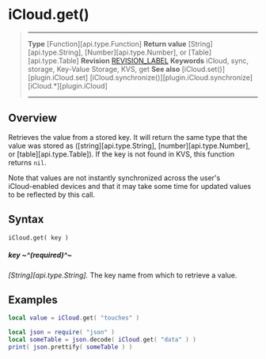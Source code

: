 # iCloud.get()

> --------------------- ------------------------------------------------------------------------------------------
> __Type__              [Function][api.type.Function]
> __Return value__      [String][api.type.String], [Number][api.type.Number], or [Table][api.type.Table]
> __Revision__          [REVISION_LABEL](REVISION_URL)
> __Keywords__          iCloud, sync, storage, Key-Value Storage, KVS, get
> __See also__			[iCloud.set()][plugin.iCloud.set]
>						[iCloud.synchronize()][plugin.iCloud.synchronize]
>						[iCloud.*][plugin.iCloud]
> --------------------- ------------------------------------------------------------------------------------------


## Overview

Retrieves the value from a stored key. It will return the same type that the value was stored as \([string][api.type.String], [number][api.type.Number], or [table][api.type.Table]\). If the key is not found in KVS, this function returns `nil`.

Note that values are not instantly synchronized across the user's <nobr>iCloud-enabled</nobr> devices and that it may take some time for updated values to be reflected by this call.


## Syntax

	iCloud.get( key )

##### key ~^(required)^~
_[String][api.type.String]._ The key name from which to retrieve a value.


## Examples

``````lua
local value = iCloud.get( "touches" )

local json = require( "json" )
local someTable = json.decode( iCloud.get( "data" ) )
print( json.prettify( someTable ) )
``````
